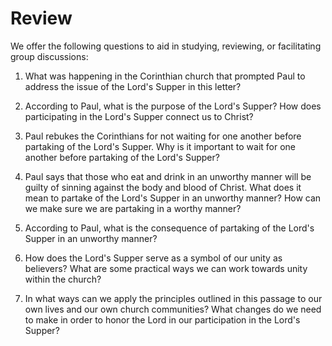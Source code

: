 # Review

We offer the following questions to aid in studying, reviewing, or facilitating group discussions:

1. What was happening in the Corinthian church that prompted Paul to address the issue of the Lord's Supper in this letter?

2. According to Paul, what is the purpose of the Lord's Supper? How does participating in the Lord's Supper connect us to Christ?

3. Paul rebukes the Corinthians for not waiting for one another before partaking of the Lord's Supper. Why is it important to wait for one another before partaking of the Lord's Supper?

4. Paul says that those who eat and drink in an unworthy manner will be guilty of sinning against the body and blood of Christ. What does it mean to partake of the Lord's Supper in an unworthy manner? How can we make sure we are partaking in a worthy manner?

5. According to Paul, what is the consequence of partaking of the Lord's Supper in an unworthy manner?

6. How does the Lord's Supper serve as a symbol of our unity as believers? What are some practical ways we can work towards unity within the church?

7. In what ways can we apply the principles outlined in this passage to our own lives and our own church communities? What changes do we need to make in order to honor the Lord in our participation in the Lord's Supper?

